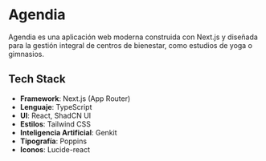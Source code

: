 # Agendia

Agendia es una aplicación web moderna construida con Next.js y diseñada para la gestión integral de centros de bienestar, como estudios de yoga o gimnasios.

## Tech Stack

- **Framework**: Next.js (App Router)
- **Lenguaje**: TypeScript
- **UI**: React, ShadCN UI
- **Estilos**: Tailwind CSS
- **Inteligencia Artificial**: Genkit
- **Tipografía**: Poppins
- **Iconos**: Lucide-react
